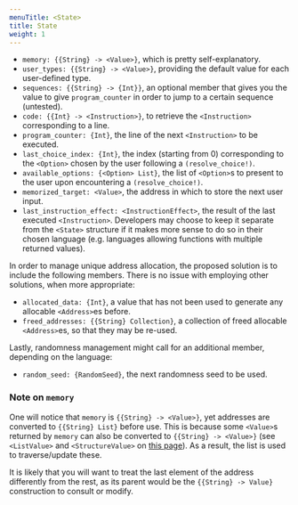 ```yaml
---
menuTitle: <State>
title: State
weight: 1
---
```

* `memory: {{String} -> <Value>}`, which is pretty self-explanatory.
* `user_types: {{String} -> <Value>}`, providing the default value for each
   user-defined type.
* `sequences: {{String} -> {Int}}`, an optional member that gives you the value
   to give `program_counter` in order to jump to a certain sequence (untested).
* `code: {{Int} -> <Instruction>}`, to retrieve the `<Instruction>`
   corresponding to a line.
* `program_counter: {Int}`, the line of the next `<Instruction>` to be executed.
* `last_choice_index: {Int}`, the index (starting from 0) corresponding to the
   `<Option>` chosen by the user following a `(resolve_choice!)`.
* `available_options: {<Option> List}`, the list of `<Option>`s to present to
   the user upon encountering a `(resolve_choice!)`.
* `memorized_target: <Value>`, the address in which to store the next user
   input.
* `last_instruction_effect: <InstructionEffect>`, the result of the last
   executed `<Instruction>`. Developers may choose to keep it separate from the
   `<State>` structure if it makes more sense to do so in their chosen language
   (e.g. languages allowing functions with multiple returned values).

In order to manage unique address allocation, the proposed solution is to
include the following members. There is no issue with employing other solutions,
when more appropriate:
* `allocated_data: {Int}`, a value that has not been used to generate any
   allocable `<Address>`es before.
* `freed_addresses: {{String} Collection}`, a collection of freed allocable
   `<Address>`es, so that they may be re-used.

Lastly, randomness management might call for an additional member, depending on
the language:
* `random_seed: {RandomSeed}`, the next randomness seed to be used.

### Note on `memory`
One will notice that `memory` is `{{String} -> <Value>}`, yet addresses are
converted to `{{String} List}` before use. This is because some `<Value>`s
returned by `memory` can also be converted to `{{String} -> <Value>}` (see
`<ListValue>` and `<StructureValue>` on [this page](/wyrd_v1/value)). As a
result, the list is used to traverse/update these.

It is likely that you will want to treat the last element of the address
differently from the rest, as its parent would be the `{{String} -> Value}`
construction to consult or modify.
